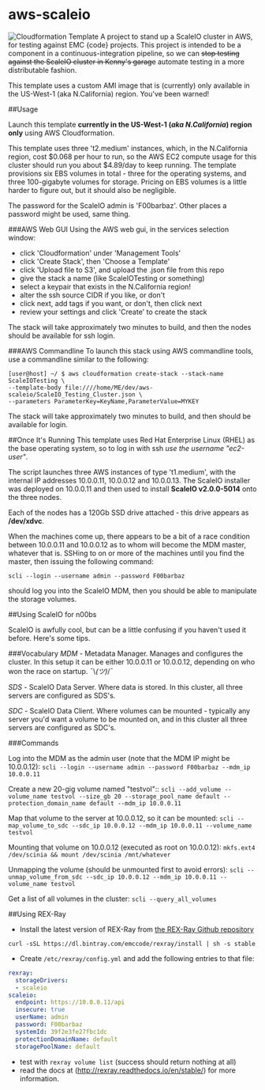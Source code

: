 # aws-scaleio

![Cloudformation Template](docs/cloudformation.jpg)
A project to stand up a ScaleIO cluster in AWS, for testing against EMC {code} projects. This project is intended to be a component in a continuous-integration pipeline, so we can ~~stop testing against the ScaleIO cluster in Kenny's garage~~ automate testing in a more distributable fashion.

This template uses a custom AMI image that is (currently) only available in the US-West-1 (aka N.California) region. You've been warned!

##Usage

Launch this template **currently in the US-West-1 (_aka N.California_) region only** using AWS Cloudformation. 

This template uses three 't2.medium' instances, which, in the N.California region, cost $0.068 per hour to run, so the AWS EC2 compute usage for this cluster should run you about $4.89/day to keep running. The template provisions six EBS volumes in total - three for the operating systems, and three 100-gigabyte volumes for storage. Pricing on EBS volumes is a little harder to figure out, but it should also be negligible.

The password for the ScaleIO admin is 'F00barbaz'. Other places a password might be used, same thing.

###AWS Web GUI
Using the AWS web gui, in the services selection window:
 - click 'Cloudformation' under 'Management Tools'
 - click 'Create Stack', then 'Choose a Template'
 - click 'Upload file to S3', and upload the .json file from this repo
 - give the stack a name (like ScaleIOTesting or something)
 - select a keypair that exists in the N.California region!
 - alter the ssh source CIDR if you like, or don't
 - click next, add tags if you want, or don't, then click next
 - review your settings and click 'Create' to create the stack

The stack will take approximately two minutes to build, and then the nodes should be available for ssh login.

###AWS Commandline
To launch this stack using AWS commandline tools, use a commandline similar to the following:

```
[user@host] ~/ $ aws cloudformation create-stack --stack-name ScaleIOTesting \
--template-body file:////home/ME/dev/aws-scaleio/ScaleIO_Testing_Cluster.json \
--parameters ParameterKey=KeyName,ParameterValue=MYKEY
```

The stack will take approximately two minutes to build, and then should be available for login.

##Once It's Running
This template uses Red Hat Enterprise Linux (RHEL) as the base operating system, so to log in with ssh *use the username "ec2-user"*.
 
The script launches three AWS instances of type 't1.medium', with the internal IP addresses 10.0.0.11, 10.0.0.12 and 10.0.0.13. The ScaleIO installer was deployed on 10.0.0.11 and then used to install **ScaleIO v2.0.0-5014** onto the three nodes.

Each of the nodes has a 120Gb SSD drive attached - this drive appears as **/dev/xdvc**.

When the machines come up, there appears to be a bit of a race condition between 10.0.0.11 and 10.0.0.12 as to whom will become the MDM master, whatever that is. SSHing to on or more of the machines until you find the master, then issuing the following command:

```scli --login --username admin --password F00barbaz```

should log you into the ScaleIO MDM, then you should be able to manipulate the storage volumes.

##Using ScaleIO for n00bs

ScaleIO is awfully cool, but can be a little confusing if you haven't used it before. Here's some tips.

###Vocabulary
*MDM* - Metadata Manager. Manages and configures the cluster. In this setup it can be either 10.0.0.11 or 10.0.0.12, depending on who won the race on startup. ¯\\_(ツ)_/¯

*SDS* - ScaleIO Data Server. Where data is stored. In this cluster, all three servers are configured as SDS's.

*SDC* - ScaleIO Data Client. Where volumes can be mounted - typically any server you'd want a volume to be mounted on, and in this cluster all three servers are configured as SDC's.

###Commands

Log into the MDM as the admin user (note that the MDM IP might be 10.0.0.12):
```scli --login --username admin --password F00barbaz --mdm_ip 10.0.0.11```

Create a new 20-gig volume named "testvol"::
```scli --add_volume --volume_name testvol --size_gb 20 --storage_pool_name default --protection_domain_name default --mdm_ip 10.0.0.11```

Map that volume to the server at 10.0.0.12, so it can be mounted:
```scli --map_volume_to_sdc --sdc_ip 10.0.0.12 --mdm_ip 10.0.0.11 --volume_name testvol```

Mounting that volume on 10.0.0.12 (executed as root on 10.0.0.12):
```mkfs.ext4 /dev/scinia && mount /dev/scinia /mnt/whatever```

Unmapping the volume (should be unmounted first to avoid errors):
```scli --unmap_volume_from_sdc --sdc_ip 10.0.0.12 --mdm_ip 10.0.0.11 --volume_name testvol```

Get a list of all volumes in the cluster:
```scli --query_all_volumes```


##Using REX-Ray
- Install the latest version of REX-Ray from [the REX-Ray Github repository](https://github.com/emccode/rexray)
```
curl -sSL https://dl.bintray.com/emccode/rexray/install | sh -s stable
```
- Create `/etc/rexray/config.yml` and add the following entries to that file:
```YAML
rexray:
  storageDrivers:
  - scaleio
scaleio:
  endpoint: https://10.0.0.11/api
  insecure: true
  userName: admin
  password: F00barbaz
  systemId: 39f2e3fe27fbc1dc
  protectionDomainName: default
  storagePoolName: default
```
- test with `rexray volume list` (success should return nothing at all)
- read the docs at (http://rexray.readthedocs.io/en/stable/) for more information.

